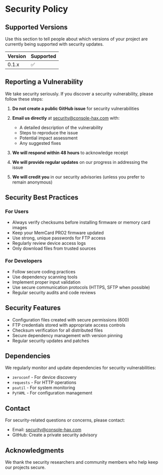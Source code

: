 # Security Policy

## Supported Versions

Use this section to tell people about which versions of your project are
currently being supported with security updates.

| Version | Supported          |
| ------- | ------------------ |
| 0.1.x   | :white_check_mark: |

## Reporting a Vulnerability

We take security seriously. If you discover a security vulnerability, please follow these steps:

1. **Do not create a public GitHub issue** for security vulnerabilities
2. **Email us directly** at security@console-hax.com with:
   - A detailed description of the vulnerability
   - Steps to reproduce the issue
   - Potential impact assessment
   - Any suggested fixes

3. **We will respond within 48 hours** to acknowledge receipt
4. **We will provide regular updates** on our progress in addressing the issue
5. **We will credit you** in our security advisories (unless you prefer to remain anonymous)

## Security Best Practices

### For Users

- Always verify checksums before installing firmware or memory card images
- Keep your MemCard PRO2 firmware updated
- Use strong, unique passwords for FTP access
- Regularly review device access logs
- Only download files from trusted sources

### For Developers

- Follow secure coding practices
- Use dependency scanning tools
- Implement proper input validation
- Use secure communication protocols (HTTPS, SFTP when possible)
- Regular security audits and code reviews

## Security Features

- Configuration files created with secure permissions (600)
- FTP credentials stored with appropriate access controls
- Checksum verification for all distributed files
- Secure dependency management with version pinning
- Regular security updates and patches

## Dependencies

We regularly monitor and update dependencies for security vulnerabilities:

- `zeroconf` - For device discovery
- `requests` - For HTTP operations
- `psutil` - For system monitoring
- `PyYAML` - For configuration management

## Contact

For security-related questions or concerns, please contact:
- Email: security@console-hax.com
- GitHub: Create a private security advisory

## Acknowledgments

We thank the security researchers and community members who help keep our projects secure.
